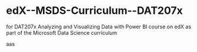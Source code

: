 # edX--MSDS-Curriculum--DAT207x
for DAT207x Analyzing and Visualizing Data with Power BI course on edX as part of the Microsoft Data Science curriculum

aas
